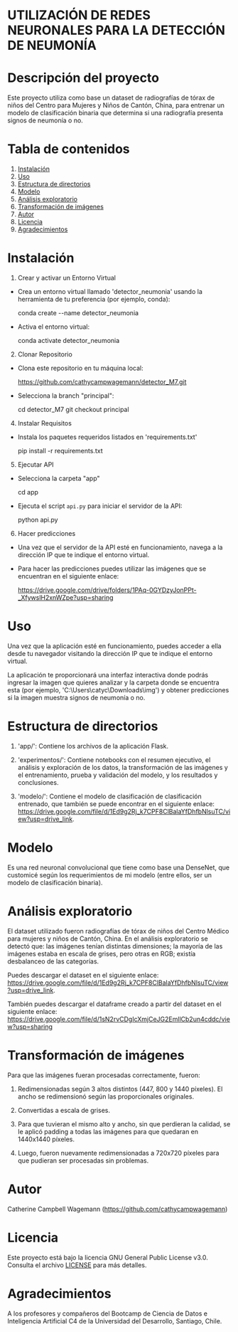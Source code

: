 # UTILIZACIÓN DE REDES NEURONALES PARA LA DETECCIÓN DE NEUMONÍA

# Descripción del proyecto

Este proyecto utiliza como base un dataset de radiografías de tórax de niños del Centro para Mujeres y Niños de Cantón, China, para entrenar un modelo de clasificación binaria que determina si una radiografía presenta signos de neumonía o no.

# Tabla de contenidos

1. [Instalación](#instalación)
2. [Uso](#uso)
3. [Estructura de directorios](#estructura-de-directorios)
4. [Modelo](#modelo)
5. [Análisis exploratorio](#análisis-exploratorio)
6. [Transformación de imágenes](#transformación-de-imágenes)
7. [Autor](#autor)
8. [Licencia](#licencia)
9. [Agradecimientos](#agradecimientos)

#  Instalación

1. Crear y activar un Entorno Virtual
   
-  Crea un entorno virtual llamado 'detector_neumonia' usando la herramienta de tu preferencia (por ejemplo, conda):

   conda create --name detector_neumonia

-  Activa el entorno virtual:
  
   conda activate detector_neumonia
     
2. Clonar Repositorio
   
-  Clona este repositorio en tu máquina local:
  
   https://github.com/cathycampwagemann/detector_M7.git
   
-  Selecciona la branch "principal":

   cd detector_M7
   git checkout principal
   
4. Instalar Requisitos

-  Instala los paquetes requeridos listados en 'requirements.txt'

   pip install -r requirements.txt

5. Ejecutar API

-  Selecciona la carpeta "app"

   cd app  

-  Ejecuta el script `api.py` para iniciar el servidor de la API:

   python api.py
   
6. Hacer predicciones
   
-  Una vez que el servidor de la API esté en funcionamiento, navega a la dirección IP que te indique el entorno virtual.

-  Para hacer las predicciones puedes utilizar las imágenes que se encuentran en el siguiente enlace:
  
   https://drive.google.com/drive/folders/1PAq-0GYDzyJonPPt-_XfywslH2xnWZpe?usp=sharing  

#  Uso

Una vez que la aplicación esté en funcionamiento, puedes acceder a ella desde tu navegador visitando la dirección IP que te indique el entorno virtual. 

La aplicación te proporcionará una interfaz interactiva donde podrás ingresar la imagen que quieres analizar y la carpeta donde se encuentra esta (por ejemplo, 'C:\Users\catyc\Downloads\img\') y obtener predicciones si la imagen muestra signos de neumonía o no.

#  Estructura de directorios

1. 'app/': Contiene los archivos de la aplicación Flask.
   
2. 'experimentos/': Contiene notebooks con el resumen ejecutivo, el análisis y exploración de los datos, la transformación      de las imágenes y el entrenamiento, prueba y validación del modelo, y los resultados y conclusiones.

3. 'modelo/': Contiene el modelo de clasificación de clasificación entrenado, que también se puede encontrar en el 
   siguiente enlace: https://drive.google.com/file/d/1Ed9g2Rj_k7CPF8ClBalaYfDhfbNlsuTC/view?usp=drive_link.
   
#  Modelo

Es una red neuronal convolucional que tiene como base una DenseNet, que customicé según los requerimientos de mi modelo (entre ellos, ser un modelo de clasificación binaria).

#  Análisis exploratorio

El dataset utilizado fueron radiografías de tórax de niños del Centro Médico para mujeres y niños de Cantón, China.
En el análisis exploratorio se detectó que: las imágenes tenían distintas dimensiones; la mayoría de las imágenes estaba en escala de grises, pero otras en RGB; existía desbalanceo de las categorías.

Puedes descargar el dataset en el siguiente enlace: https://drive.google.com/file/d/1Ed9g2Rj_k7CPF8ClBalaYfDhfbNlsuTC/view?usp=drive_link.

También puedes descargar el dataframe creado a partir del dataset en el siguiente enlace: https://drive.google.com/file/d/1sN2rvCDgIcXmjCeJG2EmllCb2un4cddc/view?usp=sharing

#  Transformación de imágenes

Para que las imágenes fueran procesadas correctamente, fueron:

1. Redimensionadas según 3 altos distintos (447, 800 y 1440 píxeles). El ancho se redimensionó según las proporcionales        originales.
   
2. Convertidas a escala de grises.
   
3. Para que tuvieran el mismo alto y ancho, sin que perdieran la calidad, se le aplicó padding a todas las imágenes para 
   que quedaran en 1440x1440 píxeles.

4. Luego, fueron nuevamente redimensionadas a 720x720 píxeles para que pudieran ser procesadas sin problemas.

#  Autor

Catherine Campbell Wagemann (https://github.com/cathycampwagemann)

#  Licencia

Este proyecto está bajo la licencia GNU General Public License v3.0. Consulta el archivo [LICENSE](LICENSE) para más detalles.

#  Agradecimientos

A los profesores y compañeros del Bootcamp de Ciencia de Datos e Inteligencia Artificial C4 de la Universidad del Desarrollo, Santiago, Chile.
